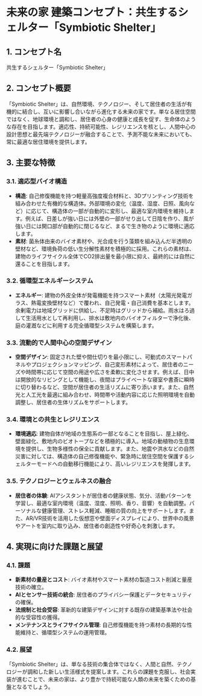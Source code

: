 # 未来の家 建築コンセプト：共生するシェルター「Symbiotic Shelter」

## 1. コンセプト名
共生するシェルター「Symbiotic Shelter」

## 2. コンセプト概要
「Symbiotic Shelter」は、自然環境、テクノロジー、そして居住者の生活が有機的に結合し、互いに影響し合いながら進化する未来の家です。単なる居住空間ではなく、地球環境と調和し、居住者の心身の健康と成長を促す、生命体のような存在を目指します。適応性、持続可能性、レジリエンスを核とし、人間中心の設計思想と最先端テクノロジーが融合することで、予測不能な未来においても、常に最適な居住環境を提供します。

## 3. 主要な特徴

### 3.1. 適応型バイオ構造
- **構造**: 自己修復機能を持つ軽量高強度複合材料と、3Dプリンティング技術を組み合わせた有機的な構造体。外部環境の変化（温度、湿度、日照、風向など）に応じて、構造体の一部が自動的に変形し、最適な室内環境を維持します。例えば、日差しが強い日には外壁の一部がせり出して日陰を作り、風が強い日には開口部が自動的に閉じるなど、まるで生き物のように環境に適応します。
- **素材**: 菌糸体由来のバイオ素材や、光合成を行う藻類を組み込んだ半透明の壁材など、環境負荷の低い生分解性素材を積極的に採用。これらの素材は、建物のライフサイクル全体でCO2排出量を最小限に抑え、最終的には自然に還ることを目指します。

### 3.2. 循環型エネルギーシステム
- **エネルギー**: 建物の外皮全体が発電機能を持つスマート素材（太陽光発電ガラス、熱電変換壁材など）で覆われ、自己発電・自己消費を基本とします。余剰電力は地域グリッドに供給し、不足時はグリッドから補給。雨水はろ過して生活用水として再利用し、排水は敷地内のバイオフィルターで浄化後、庭の灌漑などに利用する完全循環型システムを構築します。

### 3.3. 流動的で人間中心の空間デザイン
- **空間デザイン**: 固定された壁や間仕切りを最小限にし、可動式のスマートパネルやプロジェクションマッピング、自己変形素材によって、居住者のニーズや時間帯に応じて空間の用途や広さを柔軟に変化させます。例えば、日中は開放的なリビングとして機能し、夜間はプライベートな寝室や書斎に瞬時に切り替わるなど、空間が居住者の生活リズムに寄り添います。また、自然光と人工光を最適に組み合わせ、時間帯や活動内容に応じた照明環境を自動調整し、居住者の生体リズムをサポートします。

### 3.4. 環境との共生とレジリエンス
- **環境適応**: 建物自体が地域の生態系の一部となることを目指し、屋上緑化、壁面緑化、敷地内のビオトープなどを積極的に導入。地域の動植物の生息環境を提供し、生物多様性の保全に貢献します。また、地震や洪水などの自然災害に対しては、構造体の自己修復機能や、緊急時に居住空間を保護するシェルターモードへの自動移行機能により、高いレジリエンスを発揮します。

### 3.5. テクノロジーとウェルネスの融合
- **居住者の体験**: AIアシスタントが居住者の健康状態、気分、活動パターンを学習し、最適な室内環境（温度、湿度、照明、香り、音響）を自動調整。パーソナルな健康管理、ストレス軽減、睡眠の質の向上をサポートします。また、AR/VR技術を活用した仮想窓や壁面ディスプレイにより、世界中の風景やアートを室内に取り込み、居住者の創造性や好奇心を刺激します。

## 4. 実現に向けた課題と展望

### 4.1. 課題
- **新素材の量産とコスト**: バイオ素材やスマート素材の製造コスト削減と量産技術の確立。
- **AIとセンサー技術の統合**: 居住者のプライバシー保護とデータセキュリティの確保。
- **法規制と社会受容**: 革新的な建築デザインに対する既存の建築基準法や社会的な受容性の獲得。
- **メンテナンスとライフサイクル管理**: 自己修復機能を持つ素材の長期的な性能維持と、循環型システムの運用管理。

### 4.2. 展望
「Symbiotic Shelter」は、単なる技術の集合体ではなく、人間と自然、テクノロジーが調和した新しい生活様式を提案します。これらの課題を克服し、社会実装が進むことで、未来の家は、より豊かで持続可能な人類の未来を築くための基盤となるでしょう。